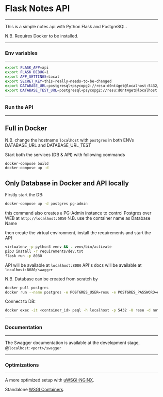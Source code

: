 # Flask Notes API
---------------------
This is a simple notes api with Python Flask and PostgreSQL.

N.B. Requires Docker to be installed.

---

### Env variables
--------------------
```bash
export FLASK_APP=api
export FLASK_DEBUG=1
export APP_SETTINGS=Local
export SECRET_KEY=this-really-needs-to-be-changed
export DATABASE_URL=postgresql+psycopg2://resu:d0nt4get@localhost:5432/notes
export DATABASE_TEST_URL=postgresql+psycopg2://resu:d0nt4get@localhost:5432/notes-test
```

---

### Run the API
---------------
## Full in Docker

N.B. change the hostname ```localhost``` with ```postgres``` in both ENVs DATABASE_URL and DATABASE_URL_TEST 

Start both the services (DB & API) with following commands
```bash
docker-compose build
docker-compose up -d
```

## Only Database in Docker and API locally
Firstly start the DB:
```bash
docker-compose up -d postgres pg-admin
```
this command also creates a PG-Admin instance to control Postgres over WEB at ```http://localhost:5050```
N.B. 
use the container name as Database Name 

then create the virtual environment, install the requirements and start the API
```bash
virtualenv -p python3 venv && . venv/bin/activate
pip3 install -r requirements/dev.txt
flask run -p 8080
```

API  will be available at ```localhost:8080```
API's docs will be available at ```localhost:8080/swagger```

N.B.
Database can be created from scratch by
```bash
docker pull postgres
docker run --name postgres -e POSTGRES_USER=resu -e POSTGRES_PASSWORD=d0nt4get -p 5432:5432 -d notes
```

Connect to DB:
```bash
docker exec -it <container_id> psql -h localhost -p 5432 -U resu -d notes -W
```

---

### Documentation
-----------------
The Swagger documentation is available at the development stage, @```localhost:<port>/swagger```

---

### Optimizations
-----------------
A more optimized setup with [uWSGI-NGINX](https://flask.palletsprojects.com/en/1.1.x/deploying/uwsgi/).

Standalone [WSGI Containers](https://flask.palletsprojects.com/en/1.1.x/deploying/wsgi-standalone/).